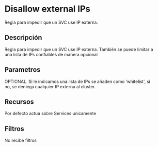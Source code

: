 # Disallow external IPs

Regla para impedir que un SVC use IP externa.

## Descripción

Regla para impedir que un SVC use IP externa. También se puede limitar a una lista de IPs confiables de manera opcional

## Parametros

OPTIONAL. Si le indicamos una lista de IPs se añaden como 'whitelist', si no, se deniega cualquier IP externa al cluster.

## Recursos

Por defecto actua sobre Services unicamente

## Filtros

No recibe filtros

